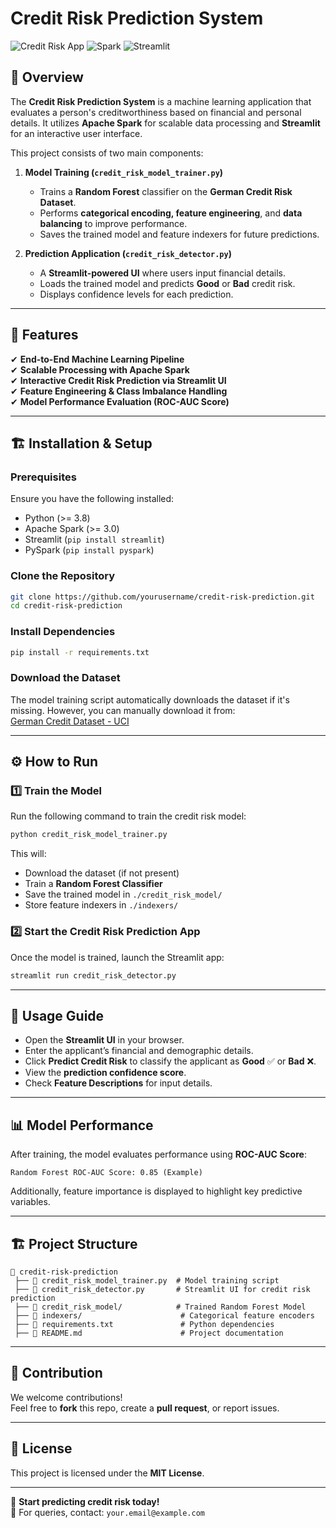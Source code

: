 # Credit Risk Prediction System

![Credit Risk App](https://img.shields.io/badge/Python-3.8%2B-blue) ![Spark](https://img.shields.io/badge/Apache%20Spark-3.0%2B-orange) ![Streamlit](https://img.shields.io/badge/Streamlit-Framework-red)

## 📌 Overview

The **Credit Risk Prediction System** is a machine learning application that evaluates a person's creditworthiness based on financial and personal details. It utilizes **Apache Spark** for scalable data processing and **Streamlit** for an interactive user interface.

This project consists of two main components:

1. **Model Training (`credit_risk_model_trainer.py`)**  
   - Trains a **Random Forest** classifier on the **German Credit Risk Dataset**.  
   - Performs **categorical encoding, feature engineering**, and **data balancing** to improve performance.
   - Saves the trained model and feature indexers for future predictions.

2. **Prediction Application (`credit_risk_detector.py`)**  
   - A **Streamlit-powered UI** where users input financial details.
   - Loads the trained model and predicts **Good** or **Bad** credit risk.
   - Displays confidence levels for each prediction.

---

## 🚀 Features

✔ **End-to-End Machine Learning Pipeline**  
✔ **Scalable Processing with Apache Spark**  
✔ **Interactive Credit Risk Prediction via Streamlit UI**  
✔ **Feature Engineering & Class Imbalance Handling**  
✔ **Model Performance Evaluation (ROC-AUC Score)**  

---

## 🏗️ Installation & Setup

### **Prerequisites**
Ensure you have the following installed:
- Python (>= 3.8)
- Apache Spark (>= 3.0)
- Streamlit (`pip install streamlit`)
- PySpark (`pip install pyspark`)

### **Clone the Repository**
```bash
git clone https://github.com/yourusername/credit-risk-prediction.git
cd credit-risk-prediction
```

### **Install Dependencies**
```bash
pip install -r requirements.txt
```

### **Download the Dataset**
The model training script automatically downloads the dataset if it's missing. However, you can manually download it from:  
[German Credit Dataset - UCI](https://archive.ics.uci.edu/ml/machine-learning-databases/statlog/german/german.data)

---

## ⚙️ How to Run

### **1️⃣ Train the Model**
Run the following command to train the credit risk model:
```bash
python credit_risk_model_trainer.py
```
This will:
- Download the dataset (if not present)
- Train a **Random Forest Classifier**
- Save the trained model in `./credit_risk_model/`
- Store feature indexers in `./indexers/`

### **2️⃣ Start the Credit Risk Prediction App**
Once the model is trained, launch the Streamlit app:
```bash
streamlit run credit_risk_detector.py
```

---

## 🎯 Usage Guide

- Open the **Streamlit UI** in your browser.
- Enter the applicant’s financial and demographic details.
- Click **Predict Credit Risk** to classify the applicant as **Good** ✅ or **Bad** ❌.
- View the **prediction confidence score**.
- Check **Feature Descriptions** for input details.

---

## 📊 Model Performance

After training, the model evaluates performance using **ROC-AUC Score**:

```
Random Forest ROC-AUC Score: 0.85 (Example)
```

Additionally, feature importance is displayed to highlight key predictive variables.

---

## 🏗️ Project Structure

```
📂 credit-risk-prediction
 ├── 📜 credit_risk_model_trainer.py  # Model training script
 ├── 📜 credit_risk_detector.py       # Streamlit UI for credit risk prediction
 ├── 📂 credit_risk_model/            # Trained Random Forest Model
 ├── 📂 indexers/                      # Categorical feature encoders
 ├── 📄 requirements.txt               # Python dependencies
 ├── 📄 README.md                      # Project documentation
```

---

## 🤝 Contribution

We welcome contributions!  
Feel free to **fork** this repo, create a **pull request**, or report issues.  

---

## 📄 License

This project is licensed under the **MIT License**.

---

🚀 **Start predicting credit risk today!**  
📧 For queries, contact: `your.email@example.com`
